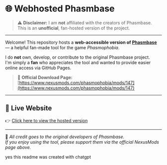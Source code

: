 # 🌐 Webhosted Phasmbase

> ⚠️ **Disclaimer:** I am **not** affiliated with the creators of Phasmbase.  
> This is an **unofficial**, fan-hosted version of the project.

---

Welcome! This repository hosts a **web-accessible version of [Phasmbase](https://www.nexusmods.com/phasmophobia/mods/147)** — a helpful fan-made tool for the game *Phasmophobia*.

I do **not** own, develop, or contribute to the original Phasmbase project.  
I'm simply a **fan** who appreciates the tool and wanted to provide easier online access via GitHub Pages.

> 🔗 **Official Download Page:**  
> [https://www.nexusmods.com/phasmophobia/mods/147](https://www.nexusmods.com/phasmophobia/mods/147)

---

## 🚀 Live Website

👉 [Click here to view the hosted version](https://orangesplash69.github.io/phasmbase)  

---

🧡 *All credit goes to the original developers of Phasmbase.*  
*If you enjoy using the tool, please support them via the official NexusMods page above.*

yes this readme was created with chatgpt
